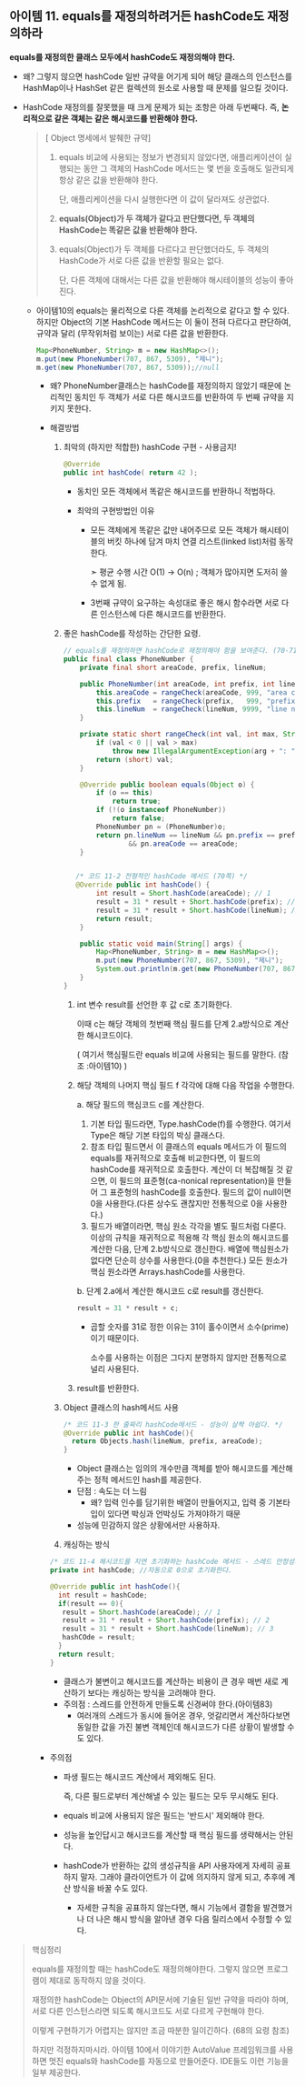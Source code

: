 ## 아이템 11. equals를 재정의하려거든 hashCode도 재정의하라

**equals를 재정의한 클래스 모두에서 hashCode도 재정의해야 한다.**

- 왜? 그렇지 않으면 hashCode 일반 규약을 어기게 되어 해당 클래스의 인스턴스를 HashMap이나 HashSet 같은 컬렉션의 원소로 사용할 때 문제를 일으킬 것이다.

- HashCode 재정의를 잘못했을 때 크게 문제가 되는 조항은 아래 두번째다. 즉, **논리적으로 같은 객체는 같은 해시코드를 반환해야 한다.**

  > [ Object 명세에서 발췌한  규약]
  >
  > 1. equals 비교에 사용되는 정보가 변경되지 않았다면, 애플리케이션이 실행되는 동안 그 객체의 HashCode 메서드는 몇 번을 호출해도 일관되게 항상 같은 값을 반환해야 한다.
  >
  >    단, 애플리케이션을 다시 실행한다면 이 값이 달라져도 상관없다.
  >
  > 2. **equals(Object)가 두 객체가 같다고 판단했다면, 두 객체의 HashCode는 똑같은 값을 반환해야 한다.**
  >
  > 3. equals(Object)가 두 객체를 다르다고 판단했더라도, 두 객체의 HashCode가 서로 다른 값을 반환할 필요는 없다. 
  >
  >    단, 다른 객체에 대해서는 다른 값을 반환해야 해시테이블의 성능이 좋아진다.

  - 아이템10의 equals는 물리적으로 다른 객체를 논리적으로 같다고 할 수 있다. 하지만 Object의 기본 HashCode 메서드는 이 둘이 전혀 다르다고 판단하여, 규약과 달리 (무작위처럼 보이는) 서로 다른 값을 반환한다.

    ```java
    Map<PhoneNumber, String> m = new HashMap<>();
    m.put(new PhoneNumber(707, 867, 5309), "제니");
    m.get(new PhoneNumber(707, 867, 5309));//null
    ```

    - 왜? PhoneNumber클래스는 hashCode를 재정의하지 않았기 때문에 논리적인 동치인 두 객체가 서로 다른 해시코드를 반환하여 두 번째 규약을 지키지 못한다.

    - 해결방법

      1. 최악의 (하지만 적합한) hashCode 구현 - 사용금지!

         ```java
         @Override
         public int hashCode( return 42 );
         ```

         - 동치인 모든 객체에서 똑같은 해시코드를 반환하니 적법하다.

         - 최악의 구현방법인 이유

           - 모든 객체에게 똑같은 값만 내어주므로 모든 객체가 해시테이블의 버킷 하나에 담겨 마치 연결 리스트(linked list)처럼 동작한다.

             ➣ 평균 수행 시간 O(1) → O(n) ; 객체가 많아지면 도저히 쓸 수 없게 됨.

           - 3번째 규약이 요구하는 속성대로 좋은 해시 함수라면 서로 다른 인스턴스에 다른 해시코드를 반환한다. 

      2. 좋은 hashCode를 작성하는 간단한 요령.

         ```java
         // equals를 재정의하면 hashCode로 재정의해야 함을 보여준다. (70-71쪽)
         public final class PhoneNumber {
             private final short areaCode, prefix, lineNum;
         
             public PhoneNumber(int areaCode, int prefix, int lineNum) {
                 this.areaCode = rangeCheck(areaCode, 999, "area code");
                 this.prefix   = rangeCheck(prefix,   999, "prefix");
                 this.lineNum  = rangeCheck(lineNum, 9999, "line num");
             }
         
             private static short rangeCheck(int val, int max, String arg) {
                 if (val < 0 || val > max)
                     throw new IllegalArgumentException(arg + ": " + val);
                 return (short) val;
             }
         
             @Override public boolean equals(Object o) {
                 if (o == this)
                     return true;
                 if (!(o instanceof PhoneNumber))
                     return false;
                 PhoneNumber pn = (PhoneNumber)o;
                 return pn.lineNum == lineNum && pn.prefix == prefix
                         && pn.areaCode == areaCode;
             }
         
         
            /* 코드 11-2 전형적인 hashCode 메서드 (70쪽) */
            @Override public int hashCode() {
                 int result = Short.hashCode(areaCode); // 1
                 result = 31 * result + Short.hashCode(prefix); // 2
                 result = 31 * result + Short.hashCode(lineNum); // 3
                 return result;
             }
         
             public static void main(String[] args) {
                 Map<PhoneNumber, String> m = new HashMap<>();
                 m.put(new PhoneNumber(707, 867, 5309), "제니");
                 System.out.println(m.get(new PhoneNumber(707, 867, 5309)));
             }
         }
         ```

         1. int 변수 result를 선언한 후 값 c로 초기화한다.

            이때 c는 해당 객체의 첫번째 핵심 필드를 단계 2.a방식으로 계산한 해시코드이다.

            ( 여기서 핵심필드란 equals 비교에 사용되는 필드를 말한다. (참조 :아이템10) )

         2. 해당 객체의 나머지 핵심 필드 f 각각에 대해 다음 작업을 수행한다.

            a. 해당 필드의 핵심코드 c를 계산한다.
              1. 기본 타입 필드라면, Type.hashCode(f)를 수행한다. 여기서 Type은 해당 기본 타입의 박싱 클래스다.
              2. 참조 타입 필드면서 이 클래스의 equals 메서드가 이 필드의 equals를 재귀적으로 호출해 비교한다면, 이 필드의 hashCode를 재귀적으로 호출한다.
                 계산이 더 복잡해질 것 같으면, 이 필드의 표준형(ca-nonical representation)을 만들어 그 표준형의 hashCode를 호출한다.
                 필드의 값이 null이면 0을 사용한다.(다른 상수도 괜찮지만 전통적으로 0을 사용한다.)
              4. 필드가 배열이라면, 핵심 원소 각각을 별도 필드처럼 다룬다.
                 이상의 규칙을 재귀적으로 적용해 각 핵심 원소의 해시코드를 계산한 다음, 단계 2.b방식으로 갱신한다.
                 배열에 핵심원소가 없다면 단순히 상수를 사용한다.(0을 추천한다.)
                 모든 원소가 핵심 원소라면 Arrays.hashCode를 사용한다.

            b. 단계 2.a에서 계산한 해시코드 c로 result를 갱신한다.
              ```java
              result = 31 * result + c;
              ```
               - 곱할 숫자를 31로 정한 이유는 31이 홀수이면서 소수(prime)이기 때문이다.

                 소수를 사용하는 이점은 그다지 분명하지 않지만 전통적으로 널리 사용된다.
     
         3.  result를 반환한다.

      


      3. Object 클래스의 hash메서드 사용

         ```java
         /* 코드 11-3 한 줄짜리 hashCode메서드 - 성능이 살짝 아쉽다. */
         @Override public int hashCode(){
           return Objects.hash(lineNum, prefix, areaCode);
         }
         ```

         - Object 클래스는 임의의 개수만큼 객체를 받아 해시코드를 계산해주는 정적 메서드인 hash를 제공한다. 
         - 단점 : 속도는 더 느림
           - 왜? 입력 인수를 담기위한 배열이 만들어지고, 입력 중 기본타입이 있다면 박싱과 언박싱도 가져야하기 때문
         - 성능에 민감하지 않은  상황에서만 사용하자.

      4.  캐싱하는 방식

         ```java
         /* 코드 11-4 해시코드를 지연 초기화하는 hashCode 메서드 - 스레드 안정성까지 고려해야 한다.*/
         private int hashCode; //자동으로 0으로 초기화한다.
         
         @Override public int hashCode(){
           int result = hashCode;
           if(result == 0){
           	result = Short.hashCode(areaCode); // 1
           	result = 31 * result + Short.hashCode(prefix); // 2
           	result = 31 * result + Short.hashCode(lineNum); // 3
           	hashCOde = result;
           }
           return result;
         }
         ```

         - 클래스가 불변이고 해시코드를 계산하는 비용이 큰 경우 매번 새로 계산하기 보다는 캐싱하는 방식을 고려해야 한다.
         - 주의점 : 스레드를 안전하게 만들도록 신경써야 한다.(아이템83)
           - 여러개의 스레드가 동시에 들어온 경우, 엇갈리면서 계산하다보면  동일한 값을 가진 불변 객체인데 해시코드가 다른 상황이 발생할 수도 있다.

    - 주의점

      - 파생  필드는 해시코드 계산에서 제외해도 된다.

        즉, 다른 필드로부터 계산해낼 수 있는 필드는 모두 무시해도 된다.

      - equals 비교에 사용되지 않은 필드는 '반드시' 제외해야 한다.

      - 성능을 높인답시고 해시코드를 계산할 때 핵심 필드를 생략해서는 안된다.

      - hashCode가 반환하는 값의 생성규칙을 API 사용자에게 자세히 공표하지 말자. 그래야 클라이언트가 이 값에 의지하지 않게 되고, 추후에 계산 방식을 바꿀 수도 있다.

        - 자세한 규칙을 공표하지 않는다면, 해시 기능에서 결함을 발견했거나 더 나은 해시 방식을 알아낸 경우 다음 릴리스에서 수정할 수 있다.

> 핵심정리
>
> equals를 재정의할 때는 hashCode도 재정의해야한다. 그렇지 않으면 프로그램이 제대로 동작하지 않을 것이다.
>
> 재정의한 hashCode는 Object의 API문서에 기술된 일반 규약을 따라야 하며, 서로 다른 인스턴스라면 되도록 해시코드도 서로 다르게 구현해야 한다.
>
> 이렇게 구현하기가 어렵지는 않지만 조금 따분한 일이긴하다. (68의 요령 참조)
>
> 하지만 걱정하지마시라. 아이템 10에서 이야기한 AutoValue 프레임워크를 사용하면 멋진 equals와 hashCode를 자동으로 만들어준다. IDE들도 이런 기능을 일부 제공한다.

